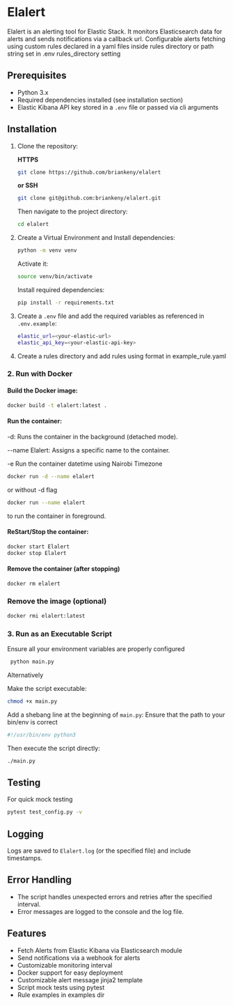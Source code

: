 # Elalert
Elalert is an alerting tool for Elastic Stack. It monitors Elasticsearch data for alerts and sends notifications via a callback url. Configurable alerts fetching using custom rules declared in a yaml files inside rules directory or path string set in .env rules_directory setting

## Prerequisites
- Python 3.x
- Required dependencies installed (see installation section)
- Elastic Kibana API key stored in a `.env` file or passed via cli arguments

## Installation
1. Clone the repository:
   
   **HTTPS**
   ```bash
   git clone https://github.com/briankeny/elalert
   ```
   
   **or SSH**
   ```bash
   git clone git@github.com:briankeny/elalert.git
   ```
   
   Then navigate to the project directory:
   ```bash
   cd elalert
   ```

2. Create a Virtual Environment and Install dependencies:
   
   ```bash
   python -m venv venv
   ```

   Activate it:
   ```bash
   source venv/bin/activate
   ```  

   Install required dependencies:
   ```bash
   pip install -r requirements.txt
   ```

3. Create a `.env` file and add the required variables as referenced in `.env.example`:   
   ```bash
   elastic_url=<your-elastic-url>
   elastic_api_key=<your-elastic-api-key>
   ```
4. Create a rules directory and add rules using format in example_rule.yaml

### 2. Run with Docker
#### Build the Docker image:
```bash
docker build -t elalert:latest .
```

#### Run the container:

-d: Runs the container in the background (detached mode).

--name Elalert: Assigns a specific name to the container.

-e Run the container datetime using Nairobi Timezone

```bash
docker run -d --name elalert
```
or without -d flag

```bash
docker run --name elalert 
```
to run the container in foreground.

#### ReStart/Stop the container:
```bash
docker start Elalert
docker stop Elalert
```

#### Remove the container (after stopping)
```bash
docker rm elalert
```

### Remove the image (optional)
```bash
docker rmi elalert:latest
```

### 3. Run as an Executable Script
Ensure all your environment variables are properly configured

```bash
 python main.py
```

Alternatively

Make the script executable:
```bash
chmod +x main.py
```

Add a shebang line at the beginning of `main.py`: Ensure that the path to your bin/env is correct

```python
#!/usr/bin/env python3
```
Then execute the script directly:
```bash
./main.py 
```

## Testing

For quick mock testing

```bash
pytest test_config.py -v
```

## Logging
Logs are saved to `Elalert.log` (or the specified file) and include timestamps.

## Error Handling
- The script handles unexpected errors and retries after the specified interval.
- Error messages are logged to the console and the log file.

## Features
- Fetch Alerts from Elastic Kibana via Elasticsearch module
- Send notifications via a webhook for alerts 
- Customizable monitoring interval
- Docker support for easy deployment
- Customizable alert message jinja2 template
- Script mock tests using pytest
- Rule examples in examples dir
